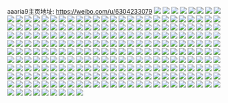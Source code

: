 aaaria9主页地址: https://weibo.com/u/6304233079 
![](https://wx4.sinaimg.cn/mw2000/006SDV0Hgy1h9e8zoepwjj30wi1go144.jpg) 
![](https://wx4.sinaimg.cn/mw2000/006SDV0Hgy1h9bahxam9gj30sg23u1kx.jpg) 
![](https://wx4.sinaimg.cn/mw2000/006SDV0Hgy1h9bahxvtf2j30o011b41r.jpg) 
![](https://wx4.sinaimg.cn/mw2000/006SDV0Hgy1h9bahrc78wj31sc2dsu0x.jpg) 
![](https://wx4.sinaimg.cn/mw2000/006SDV0Hgy1h9bahnpeehj31sc2ds1ky.jpg) 
![](https://wx4.sinaimg.cn/mw2000/006SDV0Hgy1h9bahcvadvj32c02c0x6p.jpg) 
![](https://wx4.sinaimg.cn/mw2000/006SDV0Hgy1h9bahhht37j31sc2d84qq.jpg) 
![](https://wx4.sinaimg.cn/mw2000/006SDV0Hgy1h9bahuejuqj316o1kwhcc.jpg) 
![](https://wx4.sinaimg.cn/mw2000/006SDV0Hgy1h9bahijqsxj313m1h7k9c.jpg) 
![](https://wx4.sinaimg.cn/mw2000/006SDV0Hgy1h9bai5oczmj31sc2ds1ky.jpg) 
![](https://wx4.sinaimg.cn/mw2000/006SDV0Hgy1h9bai0ir7qj32c0340x6p.jpg) 
![](https://wx4.sinaimg.cn/mw2000/006SDV0Hgy1h99ikaep6kj31sc2dsx6p.jpg) 
![](https://wx4.sinaimg.cn/mw2000/006SDV0Hgy1h96z2fd5x7j30wi0l5myp.jpg) 
![](https://wx4.sinaimg.cn/mw2000/006SDV0Hgy1h94etqjac3j32c02c0u0x.jpg) 
![](https://wx4.sinaimg.cn/mw2000/006SDV0Hgy1h94etp97ezj30u0140afn.jpg) 
![](https://wx4.sinaimg.cn/mw2000/006SDV0Hgy1h8z7zafc4pj30wi1ycjvu.jpg) 
![](https://wx4.sinaimg.cn/mw2000/006SDV0Hgy1h8y0vcjmyxj32c02c04qp.jpg) 
![](https://wx4.sinaimg.cn/mw2000/006SDV0Hgy1h8wnf4y0vzj30wi0hp78y.jpg) 
![](https://wx4.sinaimg.cn/mw2000/006SDV0Hgy1h8wnf70p77j320u2zmu0x.jpg) 
![](https://wx4.sinaimg.cn/mw2000/006SDV0Hgy1h8wn8yobv2j30wi0i1tdo.jpg) 
![](https://wx4.sinaimg.cn/mw2000/006SDV0Hgy1h8wn96vbsuj30wi0hudio.jpg) 
![](https://wx4.sinaimg.cn/mw2000/006SDV0Hgy1h8wn3osuwvj31sc2dshbz.jpg) 
![](https://wx4.sinaimg.cn/mw2000/006SDV0Hgy1h8wn3rpbuij31sc2dse82.jpg) 
![](https://wx4.sinaimg.cn/mw2000/006SDV0Hgy1h8wn3uumtoj31sc2dsqv6.jpg) 
![](https://wx4.sinaimg.cn/mw2000/006SDV0Hgy1h8wn3n7ddoj31sc2dshdu.jpg) 
![](https://wx4.sinaimg.cn/mw2000/006SDV0Hgy1h8wn3vqz3oj30wg0hfn1f.jpg) 
![](https://wx4.sinaimg.cn/mw2000/006SDV0Hgy1h8wn3w0x74j30wi0hyn01.jpg) 
![](https://wx4.sinaimg.cn/mw2000/006SDV0Hgy1h8u6yzu8b5j30u01hctrj.jpg) 
![](https://wx4.sinaimg.cn/mw2000/006SDV0Hgy1h8rt4myp2cj30q80tlgtt.jpg) 
![](https://wx4.sinaimg.cn/mw2000/006SDV0Hgy1h8rt04ea06j30zk0z3whq.jpg) 
![](https://wx4.sinaimg.cn/mw2000/006SDV0Hgy1h8o8q2316jj30wi0a5784.jpg) 
![](https://wx4.sinaimg.cn/mw2000/006SDV0Hgy1h8laqqwi1mj319t0psgt8.jpg) 
![](https://wx4.sinaimg.cn/mw2000/006SDV0Hgy1h8l4znylxgj30q40utjx0.jpg) 
![](https://wx4.sinaimg.cn/mw2000/006SDV0Hgy1h8htk2mjpnj32c02c0b2a.jpg) 
![](https://wx4.sinaimg.cn/mw2000/006SDV0Hgy1h8ec3i1n7vj30n80tq13m.jpg) 
![](https://wx4.sinaimg.cn/mw2000/006SDV0Hgy1h8bmmwyzplj318g0u3awz.jpg) 
![](https://wx4.sinaimg.cn/mw2000/006SDV0Hgy1h8bmmroo3vj318g0tnqfb.jpg) 
![](https://wx4.sinaimg.cn/mw2000/006SDV0Hgy1h8bmmu5q20j318g0u1e31.jpg) 
![](https://wx4.sinaimg.cn/mw2000/006SDV0Hgy1h8bmmqjw3tj318g0tnwu9.jpg) 
![](https://wx4.sinaimg.cn/mw2000/006SDV0Hgy1h8bmmoikovj318g0tn4fi.jpg) 
![](https://wx4.sinaimg.cn/mw2000/006SDV0Hgy1h8bmmc1skwj335s35snpe.jpg) 
![](https://wx4.sinaimg.cn/mw2000/006SDV0Hgy1h8bmnj0c9gj32bx2bxhdv.jpg) 
![](https://wx4.sinaimg.cn/mw2000/006SDV0Hgy1h8bmnaoj5cj32bw29ehdu.jpg) 
![](https://wx4.sinaimg.cn/mw2000/006SDV0Hgy1h8bmn4az5ij31ku1kokfi.jpg) 
![](https://wx4.sinaimg.cn/mw2000/006SDV0Hgy1h8bmmyhhd3j32c02c0tqv.jpg) 
![](https://wx4.sinaimg.cn/mw2000/006SDV0Hgy1h8bmn2k1gzj3220223e82.jpg) 
![](https://wx4.sinaimg.cn/mw2000/006SDV0Hgy1h89rbq8tcwj32c0340qv5.jpg) 
![](https://wx4.sinaimg.cn/mw2000/006SDV0Hgy1h89rboumdxj32c03401kx.jpg) 
![](https://wx4.sinaimg.cn/mw2000/006SDV0Hgy1h89rcor9a6j30u014011o.jpg) 
![](https://wx4.sinaimg.cn/mw2000/006SDV0Hgy1h8985blyorj31yc0wikjl.jpg) 
![](https://wx4.sinaimg.cn/mw2000/006SDV0Hgy1h8985a0ormj31yc0wikjl.jpg) 
![](https://wx4.sinaimg.cn/mw2000/006SDV0Hgy1h8985djfwdj31yc0wiqv5.jpg) 
![](https://wx4.sinaimg.cn/mw2000/006SDV0Hgy1h8745x4j73j30u016m48x.jpg) 
![](https://wx4.sinaimg.cn/mw2000/006SDV0Hgy1h86b54k5s1j30u00mt41u.jpg) 
![](https://wx4.sinaimg.cn/mw2000/006SDV0Hgy1h83w67jvfvj316n1khwxq.jpg) 
![](https://wx4.sinaimg.cn/mw2000/006SDV0Hgy1h83w66kc8pj316o1dwtur.jpg) 
![](https://wx4.sinaimg.cn/mw2000/006SDV0Hgy1h83w44q5zyj32c0340e82.jpg) 
![](https://wx4.sinaimg.cn/mw2000/006SDV0Hgy1h83w3lb7vuj30u0140n5w.jpg) 
![](https://wx4.sinaimg.cn/mw2000/006SDV0Hgy1h83w3qreooj31yc0wikjl.jpg) 
![](https://wx4.sinaimg.cn/mw2000/006SDV0Hgy1h80z51f8qij30wi1e70xo.jpg) 
![](https://wx4.sinaimg.cn/mw2000/006SDV0Hgy1h80z13pmihj30wi0xath5.jpg) 
![](https://wx4.sinaimg.cn/mw2000/006SDV0Hgy1h7zychaz7nj316o1kwx2f.jpg) 
![](https://wx4.sinaimg.cn/mw2000/006SDV0Hgy1h7ztgtatj3j30sg23ue81.jpg) 
![](https://wx4.sinaimg.cn/mw2000/006SDV0Hgy1h7ztgrrz5hj31kw35sx6p.jpg) 
![](https://wx4.sinaimg.cn/mw2000/006SDV0Hgy1h7ztklr2e6j30tu0tutgn.jpg) 
![](https://wx4.sinaimg.cn/mw2000/006SDV0Hgy1h7ztkp0w43j30sg0lc7er.jpg) 
![](https://wx4.sinaimg.cn/mw2000/006SDV0Hgy1h7zth3mbnkj323r34ckjl.jpg) 
![](https://wx4.sinaimg.cn/mw2000/006SDV0Hgy1h7ztl1oz17j313u0tun95.jpg) 
![](https://wx4.sinaimg.cn/mw2000/006SDV0Hgy1h7ztkv8sihj30u0140qff.jpg) 
![](https://wx4.sinaimg.cn/mw2000/006SDV0Hgy1h7ztjgry67j32c0340hdx.jpg) 
![](https://wx4.sinaimg.cn/mw2000/006SDV0Hgy1h7ztjdcerkj32c02c0u0x.jpg) 
![](https://wx4.sinaimg.cn/mw2000/006SDV0Hgy1h7zthf2u0gj30wi0v412k.jpg) 
![](https://wx4.sinaimg.cn/mw2000/006SDV0Hgy1h7zthe11irj32c0340hdt.jpg) 
![](https://wx4.sinaimg.cn/mw2000/006SDV0Hgy1h7zt8sx6cyj30wp0sx191.jpg) 
![](https://wx4.sinaimg.cn/mw2000/006SDV0Hgy1h7zt9srls8j30x90qdwsj.jpg) 
![](https://wx4.sinaimg.cn/mw2000/006SDV0Hgy1h7ztalu9fpj30ns0ywn6h.jpg) 
![](https://wx4.sinaimg.cn/mw2000/006SDV0Hgy1h7x29u201uj30wi11xn0w.jpg) 
![](https://wx4.sinaimg.cn/mw2000/006SDV0Hgy1h7x2k787vnj30wi07hgna.jpg) 
![](https://wx4.sinaimg.cn/mw2000/006SDV0Hgy1h7vku14za5j30go0gl426.jpg) 
![](https://wx4.sinaimg.cn/mw2000/006SDV0Hgy1h7uo3qcy1cj31170k4q7h.jpg) 
![](https://wx4.sinaimg.cn/mw2000/006SDV0Hgy1h7uo3peuzxj30zk0zk46l.jpg) 
![](https://wx4.sinaimg.cn/mw2000/006SDV0Hgy1h7uo3rbzvvj30wi0wwk0t.jpg) 
![](https://wx4.sinaimg.cn/mw2000/006SDV0Hgy1h7s2wcjjlmj30sg0ywgrw.jpg) 
![](https://wx4.sinaimg.cn/mw2000/006SDV0Hgy1h7oxch8w1nj30v914adjm.jpg) 
![](https://wx4.sinaimg.cn/mw2000/006SDV0Hgy1h7or0ayy0uj32c0340npd.jpg) 
![](https://wx4.sinaimg.cn/mw2000/006SDV0Hgy1h7oqyuolrnj32c02c0x6p.jpg) 
![](https://wx4.sinaimg.cn/mw2000/006SDV0Hgy1h7oqzcme7bj32z728ekjl.jpg) 
![](https://wx4.sinaimg.cn/mw2000/006SDV0Hgy1h7oqzeta0rj32c0340npd.jpg) 
![](https://wx4.sinaimg.cn/mw2000/006SDV0Hgy1h7oqzac9srj32c0340kjo.jpg) 
![](https://wx4.sinaimg.cn/mw2000/006SDV0Hgy1h7oqz4ul51j31400tzgoa.jpg) 
![](https://wx4.sinaimg.cn/mw2000/006SDV0Hgy1h7oqzxrur1j310v0seduh.jpg) 
![](https://wx4.sinaimg.cn/mw2000/006SDV0Hgy1h7mnijzhtqj30t512vduj.jpg) 
![](https://wx4.sinaimg.cn/mw2000/006SDV0Hgy1h7hoo8ikn4j32c02c0e81.jpg) 
![](https://wx4.sinaimg.cn/mw2000/006SDV0Hgy1h7hooar3tej32c02c0qv5.jpg) 
![](https://wx4.sinaimg.cn/mw2000/006SDV0Hgy1h7hooewqtwj32c02c0b29.jpg) 
![](https://wx4.sinaimg.cn/mw2000/006SDV0Hgy1h7hooh30sbj32c02c07wh.jpg) 
![](https://wx4.sinaimg.cn/mw2000/006SDV0Hgy1h7hoojlhoij32c02c0b2a.jpg) 
![](https://wx4.sinaimg.cn/mw2000/006SDV0Hgy1h7hoolr7yqj32c02c0x6p.jpg) 
![](https://wx4.sinaimg.cn/mw2000/006SDV0Hgy1h7hoou7l8ij30so0sogzf.jpg) 
![](https://wx4.sinaimg.cn/mw2000/006SDV0Hgy1h7hoosi55rj32c0340npe.jpg) 
![](https://wx4.sinaimg.cn/mw2000/006SDV0Hgy1h7hooooaqhj31sc2dsb29.jpg) 
![](https://wx4.sinaimg.cn/mw2000/006SDV0Hgy1h7hoon7pykj31sc2ds7wh.jpg) 
![](https://wx4.sinaimg.cn/mw2000/006SDV0Hgy1h7gqth7aq8j30rs0k377n.jpg) 
![](https://wx4.sinaimg.cn/mw2000/006SDV0Hgy1h7gq0yzjxsj30wi0ezq6c.jpg) 
![](https://wx4.sinaimg.cn/mw2000/006SDV0Hgy1h7gq0y4ywtj30wi0xen5c.jpg) 
![](https://wx4.sinaimg.cn/mw2000/006SDV0Hgy1h7f53m66u4j32570wvk7x.jpg) 
![](https://wx4.sinaimg.cn/mw2000/006SDV0Hgy1h7ejs16ea4j30go0gbwg1.jpg) 
![](https://wx4.sinaimg.cn/mw2000/006SDV0Hgy1h7ejd4izd0j305k05kt8v.jpg) 
![](https://wx4.sinaimg.cn/mw2000/006SDV0Hgy1h7e5b5vwg8j31tx2dy7wh.jpg) 
![](https://wx4.sinaimg.cn/mw2000/006SDV0Hgy1h7e54o2qywj30tl1ba4cf.jpg) 
![](https://wx4.sinaimg.cn/mw2000/006SDV0Hgy1h7ate97a2qj32c0340e82.jpg) 
![](https://wx4.sinaimg.cn/mw2000/006SDV0Hgy1h785n6bspzj30wi1bdgwj.jpg) 
![](https://wx4.sinaimg.cn/mw2000/006SDV0Hgy1h77n6hbumbj313q0swajb.jpg) 
![](https://wx4.sinaimg.cn/mw2000/006SDV0Hgy1h77n6g03koj31340spat6.jpg) 
![](https://wx4.sinaimg.cn/mw2000/006SDV0Hgy1h77n6enuxzj30uq0tuqhc.jpg) 
![](https://wx4.sinaimg.cn/mw2000/006SDV0Hgy1h77c7tl6wpj33402c0u0x.jpg) 
![](https://wx4.sinaimg.cn/mw2000/006SDV0Hgy1h77c7xkeazj32c03407wi.jpg) 
![](https://wx4.sinaimg.cn/mw2000/006SDV0Hgy1h77c82csdtj31ba0zgwi8.jpg) 
![](https://wx4.sinaimg.cn/mw2000/006SDV0Hgy1h77ccjlgtjj30u2137tlc.jpg) 
![](https://wx4.sinaimg.cn/mw2000/006SDV0Hgy1h77cc99ocwj30wi0roahe.jpg) 
![](https://wx4.sinaimg.cn/mw2000/006SDV0Hgy1h77cca3rwwj30u0140dna.jpg) 
![](https://wx4.sinaimg.cn/mw2000/006SDV0Hgy1h77cchkd38j32c03404qq.jpg) 
![](https://wx4.sinaimg.cn/mw2000/006SDV0Hgy1h77cciee47j30oa0zmq3q.jpg) 
![](https://wx4.sinaimg.cn/mw2000/006SDV0Hgy1h761qmzwi5j32at2atkjm.jpg) 
![](https://wx4.sinaimg.cn/mw2000/006SDV0Hgy1h6zxo5j8s0j31x420ynpd.jpg) 
![](https://wx4.sinaimg.cn/mw2000/006SDV0Hgy1h6zg1cmyifj30pl0p3thx.jpg) 
![](https://wx4.sinaimg.cn/mw2000/006SDV0Hgy1h6vzng0p07j325c2yhhdt.jpg) 
![](https://wx4.sinaimg.cn/mw2000/006SDV0Hgy1h6vselqbmmj31400u0q6l.jpg) 
![](https://wx4.sinaimg.cn/mw2000/006SDV0Hgy1h6vr0js6usj31130pu0vy.jpg) 
![](https://wx4.sinaimg.cn/mw2000/006SDV0Hgy1h6vwp1zvxvj322x22xgpe.jpg) 
![](https://wx4.sinaimg.cn/mw2000/006SDV0Hgy1h6vpmb7sh4j30sg23u1kx.jpg) 
![](https://wx4.sinaimg.cn/mw2000/006SDV0Hgy1h6vpks8zkoj31iq26v1kx.jpg) 
![](https://wx4.sinaimg.cn/mw2000/006SDV0Hgy1h6vpkx5dqhj32df35skjl.jpg) 
![](https://wx4.sinaimg.cn/mw2000/006SDV0Hgy1h6vpkyvbhnj327y1ha4ma.jpg) 
![](https://wx4.sinaimg.cn/mw2000/006SDV0Hgy1h6vplbg5a1j310n1cp7f1.jpg) 
![](https://wx4.sinaimg.cn/mw2000/006SDV0Hgy1h6vpkv6ecij313e1kwh60.jpg) 
![](https://wx4.sinaimg.cn/mw2000/006SDV0Hgy1h6vpkqyao1j30sg1r3mz1.jpg) 
![](https://wx4.sinaimg.cn/mw2000/006SDV0Hgy1h6vpktr5foj31l51fmb29.jpg) 
![](https://wx4.sinaimg.cn/mw2000/006SDV0Hgy1h6t7jzweobj33401r0e81.jpg) 
![](https://wx4.sinaimg.cn/mw2000/006SDV0Hgy1h6t51uw7zfj33401r0kjm.jpg) 
![](https://wx4.sinaimg.cn/mw2000/006SDV0Hgy1h6r5uc2424j30sg1n97wh.jpg) 
![](https://wx4.sinaimg.cn/mw2000/006SDV0Hgy1h6r5u0fpcaj31q62cgkj8.jpg) 
![](https://wx4.sinaimg.cn/mw2000/006SDV0Hgy1h6r5uwm2wyj31nz26x426.jpg) 
![](https://wx4.sinaimg.cn/mw2000/006SDV0Hgy1h6r5u2b1q0j32801mkb29.jpg) 
![](https://wx4.sinaimg.cn/mw2000/006SDV0Hgy1h6r5u55ff0j32801o0qv5.jpg) 
![](https://wx4.sinaimg.cn/mw2000/006SDV0Hgy1h6r5txzuvhj31nz26ngpt.jpg) 
![](https://wx4.sinaimg.cn/mw2000/006SDV0Hgy1h6r5u5w06qj322b2xs4qq.jpg) 
![](https://wx4.sinaimg.cn/mw2000/006SDV0Hgy1h6n58peu56j30v90vcgmq.jpg) 
![](https://wx4.sinaimg.cn/mw2000/006SDV0Hgy1h6mq6lmugcj30rw0mq79e.jpg) 
![](https://wx4.sinaimg.cn/mw2000/006SDV0Hgy1h6mq9ghyrzj317s1mcnla.jpg) 
![](https://wx4.sinaimg.cn/mw2000/006SDV0Hgy1h6mq9j3zncj32c0340qv6.jpg) 
![](https://wx4.sinaimg.cn/mw2000/006SDV0Hgy1h6mq9pkmpsj31501iotyz.jpg) 
![](https://wx4.sinaimg.cn/mw2000/006SDV0Hgy1h6mil5htt6j32c0340npe.jpg) 
![](https://wx4.sinaimg.cn/mw2000/006SDV0Hgy1h6mil3knu6j31jk2231kx.jpg) 
![](https://wx4.sinaimg.cn/mw2000/006SDV0Hgy1h69pj2r0znj31481hnq5f.jpg) 
![](https://wx4.sinaimg.cn/mw2000/006SDV0Hgy1h69mg4jq9hj32c0340qv9.jpg) 
![](https://wx4.sinaimg.cn/mw2000/006SDV0Hgy1h69mg7qzyyj30zg1bu43u.jpg) 
![](https://wx4.sinaimg.cn/mw2000/006SDV0Hgy1h69mgrw6amj30wi1kk3z7.jpg) 
![](https://wx4.sinaimg.cn/mw2000/006SDV0Hgy1h69mgtz2iqj32c03401ky.jpg) 
![](https://wx4.sinaimg.cn/mw2000/006SDV0Hgy1h69mggdm1qj32c02c0e82.jpg) 
![](https://wx4.sinaimg.cn/mw2000/006SDV0Hgy1h69mi3z7ktj33402c0npd.jpg) 
![](https://wx4.sinaimg.cn/mw2000/006SDV0Hgy1h69mgkfoj4j316o1kw7oz.jpg) 
![](https://wx4.sinaimg.cn/mw2000/006SDV0Hgy1h64abz2wbcj32c02c0kjl.jpg) 
![](https://wx4.sinaimg.cn/mw2000/006SDV0Hgy1h63l2zl115j30u00u0wlk.jpg) 
![](https://wx4.sinaimg.cn/mw2000/006SDV0Hgy1h62e40dnu1j30wi0hignc.jpg) 
![](https://wx4.sinaimg.cn/mw2000/006SDV0Hgy1h62dwij0tnj30wh0oaabu.jpg) 
![](https://wx4.sinaimg.cn/mw2000/006SDV0Hgy1h62dwknd8yj33402c07wj.jpg) 
![](https://wx4.sinaimg.cn/mw2000/006SDV0Hgy1h62dwo2hy1j33402c01kz.jpg) 
![](https://wx4.sinaimg.cn/mw2000/006SDV0Hgy1h62e1n4z7yj32bk1jkthu.jpg) 
![](https://wx4.sinaimg.cn/mw2000/006SDV0Hgy1h62dwq7rsej33402c0qv6.jpg) 
![](https://wx4.sinaimg.cn/mw2000/006SDV0Hgy1h62dwsy3kdj32dc2d9tfw.jpg) 
![](https://wx4.sinaimg.cn/mw2000/006SDV0Hgy1h62dwvb0gej32bk1jkhdt.jpg) 
![](https://wx4.sinaimg.cn/mw2000/006SDV0Hgy1h62dwokjw1j30qf0hrdgb.jpg) 
![](https://wx4.sinaimg.cn/mw2000/006SDV0Hgy1h62e1o4jluj30zg1ba42e.jpg) 
![](https://wx4.sinaimg.cn/mw2000/006SDV0Hgy1h62dwxt7jtj32c03401l0.jpg) 
![](https://wx4.sinaimg.cn/mw2000/006SDV0Hgy1h62dzl5x0cj30wi1b6gmo.jpg) 
![](https://wx4.sinaimg.cn/mw2000/006SDV0Hgy1h62dx8k46fj33402c01kz.jpg) 
![](https://wx4.sinaimg.cn/mw2000/006SDV0Hgy1h62dzm9sl5j30wi0howff.jpg) 
![](https://wx4.sinaimg.cn/mw2000/006SDV0Hgy1h62dznc4z2j31ba0zgqc1.jpg) 
![](https://wx4.sinaimg.cn/mw2000/006SDV0Hgy1h62e1quwpgj32c0340npd.jpg) 
![](https://wx4.sinaimg.cn/mw2000/006SDV0Hgy1h62dxmmxd0j31900u0790.jpg) 
![](https://wx4.sinaimg.cn/mw2000/006SDV0Hgy1h61vjasmrnj33402c0u0x.jpg) 
![](https://wx4.sinaimg.cn/mw2000/006SDV0Hgy1h61vjczd8ij32c02c0n6s.jpg) 
![](https://wx4.sinaimg.cn/mw2000/006SDV0Hgy1h61vj1bvcdj33402c0qv6.jpg) 
![](https://wx4.sinaimg.cn/mw2000/006SDV0Hgy1h61vj8xy5yj32c0340e82.jpg) 
![](https://wx4.sinaimg.cn/mw2000/006SDV0Hgy1h61vj692raj32c0340kjm.jpg) 
![](https://wx4.sinaimg.cn/mw2000/006SDV0Hgy1h61vj4agumj32c02c0b29.jpg) 
![](https://wx4.sinaimg.cn/mw2000/006SDV0Hgy1h5yiunqlhsj33402citn6.jpg) 
![](https://wx4.sinaimg.cn/mw2000/006SDV0Hgy1h5vu1zlm47j312t0nsgpl.jpg) 
![](https://wx4.sinaimg.cn/mw2000/006SDV0Hgy1h5logxublbj31sb28ye81.jpg) 
![](https://wx4.sinaimg.cn/mw2000/006SDV0Hgy1h5logvwwtbj32c02mye81.jpg) 
![](https://wx4.sinaimg.cn/mw2000/006SDV0Hgy1h5glot5px5j32t52c01ky.jpg) 
![](https://wx4.sinaimg.cn/mw2000/006SDV0Hgy1h5glov2iz5j332p1lc1kx.jpg) 
![](https://wx4.sinaimg.cn/mw2000/006SDV0Hgy1h5gloyx4kbj32qr28q7wh.jpg) 
![](https://wx4.sinaimg.cn/mw2000/006SDV0Hgy1h5glor16zxj326e2wgqu9.jpg) 
![](https://wx4.sinaimg.cn/mw2000/006SDV0Hgy1h5glox2iuej32zz28znpd.jpg) 
![](https://wx4.sinaimg.cn/mw2000/006SDV0Hgy1h58txa141fj30sg0sgtb3.jpg) 
![](https://wx4.sinaimg.cn/mw2000/006SDV0Hgy1h58p2h6tuoj335s35shdv.jpg) 
![](https://wx4.sinaimg.cn/mw2000/006SDV0Hgy1h56n84zzjsj33402c07wk.jpg) 
![](https://wx4.sinaimg.cn/mw2000/006SDV0Hgy1h56n7zq9e3j31qu2m1qv5.jpg) 
![](https://wx4.sinaimg.cn/mw2000/006SDV0Hgy1h56n8ajq3nj32c01wcqv6.jpg) 
![](https://wx4.sinaimg.cn/mw2000/006SDV0Hgy1h56n7uqqj4j31sc2dskb8.jpg) 
![](https://wx4.sinaimg.cn/mw2000/006SDV0Hgy1h56n7u4exej31461kwk5k.jpg) 
![](https://wx4.sinaimg.cn/mw2000/006SDV0Hgy1h56n7vwvxaj314h1hydxx.jpg) 
![](https://wx4.sinaimg.cn/mw2000/006SDV0Hgy1h56n7yj3ngj31sc2dsqv5.jpg) 
![](https://wx4.sinaimg.cn/mw2000/006SDV0Hgy1h56n82dtwcj31sc2dsu0x.jpg) 
![](https://wx4.sinaimg.cn/mw2000/006SDV0Hgy1h56n897b7cj32c0340qv6.jpg) 
![](https://wx4.sinaimg.cn/mw2000/006SDV0Hgy1h54bsdpj2lj32c0340npf.jpg) 
![](https://wx4.sinaimg.cn/mw2000/006SDV0Hgy1h54bpbxjwvj32ps1j04qp.jpg) 
![](https://wx4.sinaimg.cn/mw2000/006SDV0Hgy1h54402zdn3j30u01j3wnh.jpg) 
![](https://wx4.sinaimg.cn/mw2000/006SDV0Hgy1h4zef884q0j30uk6kekjn.jpg) 
![](https://wx4.sinaimg.cn/mw2000/006SDV0Hgy1h4zegfgnczj321i33ub2a.jpg) 
![](https://wx4.sinaimg.cn/mw2000/006SDV0Hgy1h4zehn5249j315o334e82.jpg) 
![](https://wx4.sinaimg.cn/mw2000/006SDV0Hgy1h4zefdt845j30xc4xsu0y.jpg) 
![](https://wx4.sinaimg.cn/mw2000/006SDV0Hgy1h4zehsjyfyj30xc3pcqv5.jpg) 
![](https://wx4.sinaimg.cn/mw2000/006SDV0Hgy1h4zehyebtdj315o334npd.jpg) 
![](https://wx4.sinaimg.cn/mw2000/006SDV0Hgy1h4zehw2oftj30xc4ece82.jpg) 
![](https://wx4.sinaimg.cn/mw2000/006SDV0Hgy1h4zehqa7cvj30xc4xsu0y.jpg) 
![](https://wx4.sinaimg.cn/mw2000/006SDV0Hgy1h4v93d7hvvj30k00zkjvt.jpg) 
![](https://wx4.sinaimg.cn/mw2000/006SDV0Hgy1h4uz0i8ujpj31kw16okhd.jpg) 
![](https://wx4.sinaimg.cn/mw2000/006SDV0Hgy1h4uz0lwg05j33402c0u0y.jpg) 
![](https://wx4.sinaimg.cn/mw2000/006SDV0Hgy1h4uz0njstxj32en2c0qv5.jpg) 
![](https://wx4.sinaimg.cn/mw2000/006SDV0Hgy1h4uz0jxskpj33402c0x6q.jpg) 
![](https://wx4.sinaimg.cn/mw2000/006SDV0Hgy1h4uz0ppxx7j31kw16o1kx.jpg) 
![](https://wx4.sinaimg.cn/mw2000/006SDV0Hgy1h4uz0uqsdfj33402c07wj.jpg) 
![](https://wx4.sinaimg.cn/mw2000/006SDV0Hgy1h4uo4608tjj30o90lnq68.jpg) 
![](https://wx4.sinaimg.cn/mw2000/006SDV0Hgy1h4uo453xvvj30wi17xtge.jpg) 
![](https://wx4.sinaimg.cn/mw2000/006SDV0Hgy1h4sojv7jghj31kw16o7wh.jpg) 
![](https://wx4.sinaimg.cn/mw2000/006SDV0Hgy1h4snq6bz81j31kw16okeb.jpg) 
![](https://wx4.sinaimg.cn/mw2000/006SDV0Hgy1h4qgfyj3vlj32c034vhdv.jpg) 
![](https://wx4.sinaimg.cn/mw2000/006SDV0Hgy1h4qgdyhhwbj316o1kuh0i.jpg) 
![](https://wx4.sinaimg.cn/mw2000/006SDV0Hgy1h4chmu7o39j31671dwww6.jpg) 
![](https://wx4.sinaimg.cn/mw2000/006SDV0Hgy1h4chmv3m5uj30wi1adgvl.jpg) 
![](https://wx4.sinaimg.cn/mw2000/006SDV0Hgy1h4chmw3oxuj316o1kwqk6.jpg) 
![](https://wx4.sinaimg.cn/mw2000/006SDV0Hgy1h4ci888ycbj316o1kwh9q.jpg) 
![](https://wx4.sinaimg.cn/mw2000/006SDV0Hgy1h4ci899b9cj316o1kwngl.jpg) 
![](https://wx4.sinaimg.cn/mw2000/006SDV0Hgy1h4chn0tkumj31la2tsnpe.jpg) 
![](https://wx4.sinaimg.cn/mw2000/006SDV0Hgy1h4bk460wqyj32mg1x24qp.jpg) 
![](https://wx4.sinaimg.cn/mw2000/006SDV0Hgy1h4bk4akungj33402c0kjl.jpg) 
![](https://wx4.sinaimg.cn/mw2000/006SDV0Hgy1h40tab6g9lj30u01oin5d.jpg) 
![](https://wx4.sinaimg.cn/mw2000/006SDV0Hgy1h3zz5jwqagj32c03401ky.jpg) 
![](https://wx4.sinaimg.cn/mw2000/006SDV0Hgy1h3yop0xfmrj30uk4iznpe.jpg) 
